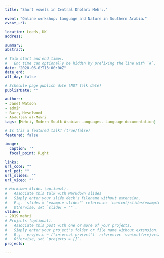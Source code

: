 ```yaml
---
title: "Short vowels in Central Dhofari Mehri."

event: "Online workshop: Language and Nature in Southern Arabia."
event_url: 

location: Leeds, UK
address:

summary: 
abstract: 

# Talk start and end times.
#   End time can optionally be hidden by prefixing the line with `#`.
date: "2020-06-02T13:00:00Z"
date_end: 
all_day: false

# Schedule page publish date (NOT talk date).
publishDate: ""

authors: 
- Janet Watson
- admin
- Barry Heselwood
- Abdullah al-Mahri
tags: [Mehri, Modern South Arabian Languages, Language documentation]

# Is this a featured talk? (true/false)
featured: false

image:
  caption: ''
  focal_point: Right

links:
url_code: ""
url_pdf: ""
url_slides: ""
url_video: ""

# Markdown Slides (optional).
#   Associate this talk with Markdown slides.
#   Simply enter your slide deck's filename without extension.
#   E.g. `slides = "example-slides"` references `content/slides/example-slides.md`.
#   Otherwise, set `slides = ""`.
slides: 
- 2019_mehri
# Projects (optional).
#   Associate this post with one or more of your projects.
#   Simply enter your project's folder or file name without extension.
#   E.g. `projects = ["internal-project"]` references `content/project/deep-learning/index.md`.
#   Otherwise, set `projects = []`.
projects:

---
```

